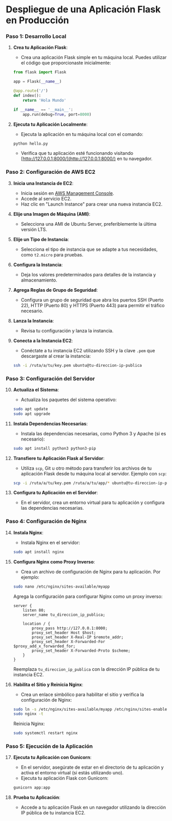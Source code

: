 # Despliegue de una Aplicación Flask en Producción

### Paso 1: Desarrollo Local

1. **Crea tu Aplicación Flask**:
   - Crea una aplicación Flask simple en tu máquina local. Puedes utilizar el código que proporcionaste inicialmente:

    ```python
    from flask import Flask

    app = Flask(__name__)

    @app.route('/')
    def index():
        return 'Hola Mundo'

    if __name__ == '__main__':
        app.run(debug=True, port=8000)
    ```

2. **Ejecuta tu Aplicación Localmente**:
   - Ejecuta la aplicación en tu máquina local con el comando:

    ```bash
    python hello.py
    ```

   - Verifica que tu aplicación esté funcionando visitando [http://127.0.0.1:8000/](http://127.0.0.1:8000/) en tu navegador.

### Paso 2: Configuración de AWS EC2

3. **Inicia una Instancia de EC2**:
   - Inicia sesión en [AWS Management Console](https://aws.amazon.com/console/).
   - Accede al servicio EC2.
   - Haz clic en "Launch Instance" para crear una nueva instancia EC2.

4. **Elije una Imagen de Máquina (AMI)**:
   - Selecciona una AMI de Ubuntu Server, preferiblemente la última versión LTS.

5. **Elije un Tipo de Instancia**:
   - Selecciona el tipo de instancia que se adapte a tus necesidades, como `t2.micro` para pruebas.

6. **Configura la Instancia**:
   - Deja los valores predeterminados para detalles de la instancia y almacenamiento.

7. **Agrega Reglas de Grupo de Seguridad**:
   - Configura un grupo de seguridad que abra los puertos SSH (Puerto 22), HTTP (Puerto 80) y HTTPS (Puerto 443) para permitir el tráfico necesario.

8. **Lanza la Instancia**:
   - Revisa tu configuración y lanza la instancia.

9. **Conecta a la Instancia EC2**:
   - Conéctate a tu instancia EC2 utilizando SSH y la clave `.pem` que descargaste al crear la instancia:

    ```bash
    ssh -i /ruta/a/tu/key.pem ubuntu@tu-direccion-ip-publica
    ```

### Paso 3: Configuración del Servidor

10. **Actualiza el Sistema**:
    - Actualiza los paquetes del sistema operativo:

    ```bash
    sudo apt update
    sudo apt upgrade
    ```

11. **Instala Dependencias Necesarias**:
    - Instala las dependencias necesarias, como Python 3 y Apache (si es necesario):

    ```bash
    sudo apt install python3 python3-pip
    ```

12. **Transfiere tu Aplicación Flask al Servidor**:
    - Utiliza `scp`, Git u otro método para transferir los archivos de tu aplicación Flask desde tu máquina local al servidor. Ejemplo con `scp`:

    ```bash
    scp -i /ruta/a/tu/key.pem /ruta/a/tu/app/* ubuntu@tu-direccion-ip-publica:/ruta/en/el/servidor
    ```

13. **Configura tu Aplicación en el Servidor**:
    - En el servidor, crea un entorno virtual para tu aplicación y configura las dependencias necesarias.

### Paso 4: Configuración de Nginx

14. **Instala Nginx**:
    - Instala Nginx en el servidor:

    ```bash
    sudo apt install nginx
    ```

15. **Configura Nginx como Proxy Inverso**:
    - Crea un archivo de configuración de Nginx para tu aplicación. Por ejemplo:

    ```bash
    sudo nano /etc/nginx/sites-available/myapp
    ```

    Agrega la configuración para configurar Nginx como un proxy inverso:

    ```nginx
    server {
        listen 80;
        server_name tu_direccion_ip_publica;

        location / {
            proxy_pass http://127.0.0.1:8000;
            proxy_set_header Host $host;
            proxy_set_header X-Real-IP $remote_addr;
            proxy_set_header X-Forwarded-For $proxy_add_x_forwarded_for;
            proxy_set_header X-Forwarded-Proto $scheme;
        }
    }
    ```

    Reemplaza `tu_direccion_ip_publica` con la dirección IP pública de tu instancia EC2.

16. **Habilita el Sitio y Reinicia Nginx**:
    - Crea un enlace simbólico para habilitar el sitio y verifica la configuración de Nginx:

    ```bash
    sudo ln -s /etc/nginx/sites-available/myapp /etc/nginx/sites-enabled/
    sudo nginx -t
    ```

    Reinicia Nginx:

    ```bash
    sudo systemctl restart nginx
    ```

### Paso 5: Ejecución de la Aplicación

17. **Ejecuta tu Aplicación con Gunicorn**:
    - En el servidor, asegúrate de estar en el directorio de tu aplicación y activa el entorno virtual (si estás utilizando uno).
    - Ejecuta tu aplicación Flask con Gunicorn:

    ```bash
    gunicorn app:app
    ```

18. **Prueba tu Aplicación**:
    - Accede a tu aplicación Flask en un navegador utilizando la dirección IP pública de tu instancia EC2.

